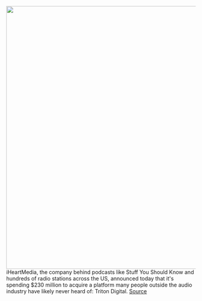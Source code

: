 <img src='https://cdn.vox-cdn.com/thumbor/CLmSBrpEOvA8COGFTitNpaP5KT4=/0x0:3240x2160/1200x800/filters:focal(818x1384:1336x1902)/cdn.vox-cdn.com/uploads/chorus_image/image/68831597/adiaconis_201202_4322_0001.0.0.jpg' width='700px' /><br/>
iHeartMedia, the company behind podcasts like Stuff You Should Know and hundreds of radio stations across the US, announced today that it's spending $230 million to acquire a platform many people outside the audio industry have likely never heard of: Triton Digital.
<a href='https://www.theverge.com/22287309/podcast-iheart-media-triton-digital-acquire-spotify'> Source <a/>